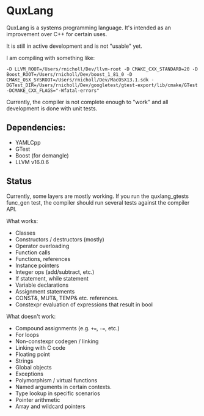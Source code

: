 # QuxLang

QuxLang is a systems programming language. It's intended as an improvement over C++ for certain uses.

It is still in active development and is not "usable" yet.

I am compiling with something like:

```
-D LLVM_ROOT=/Users/rnicholl/Dev/llvm-root -D CMAKE_CXX_STANDARD=20 -D Boost_ROOT=/Users/rnicholl/Dev/boost_1_81_0 -D CMAKE_OSX_SYSROOT=/Users/rnicholl/Dev/MacOSX13.1.sdk -DGTest_DIR=/Users/rnicholl/Dev/googletest/gtest-export/lib/cmake/GTest -DCMAKE_CXX_FLAGS="-Wfatal-errors"
```

Currently, the compiler is not complete enough to "work" and all development is done with unit tests.

## Dependencies:

* YAMLCpp
* GTest
* Boost (for demangle)
* LLVM v16.0.6

## Status

Currently, some layers are mostly working. If you run the quxlang_gtests func_gen test, the compiler should run several
tests against the compiler API.

What works:

* Classes
* Constructors / destructors (mostly)
* Operator overloading
* Function calls
* Functions, references
* Instance pointers
* Integer ops (add/subtract, etc.)
* If statement, while statement
* Variable declarations
* Assignment statements
* CONST&, MUT&, TEMP& etc. references.
* Constexpr evaluation of expressions that result in bool

What doesn't work:

* Compound assignments (e.g. `+=`, `-=`, etc.)
* For loops
* Non-constexpr codegen / linking
* Linking with C code
* Floating point
* Strings
* Global objects
* Exceptions
* Polymorphism / virtual functions
* Named arguments in certain contexts.
* Type lookup in specific scenarios
* Pointer arithmetic
* Array and wildcard pointers
 